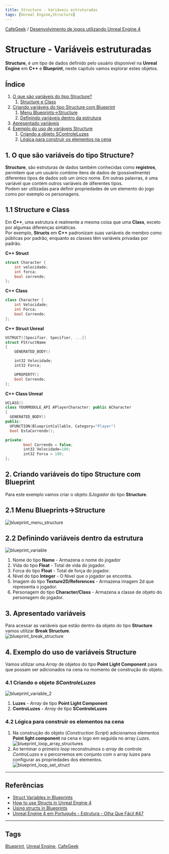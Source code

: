 ```yaml
---
title: Structure - Variáveis estruturadas
tags: [Unreal Engine,Structure]
---
```


[CafeGeek](https://myerco.github.io/CafeGeek)  / [Desenvolvimento de jogos utilizando Unreal Engine 4](https://myerco.github.io/CafeGeek/ue4_blueprint/index.html)

# Structure - Variáveis estruturadas
**Structure**, é um tipo de dados definido pelo usuário disponível na **Unreal Engine** em **C++** e **Blueprint**, neste capitulo vamos explorar estes objetos.

## Índice
1. [O que são variáveis do tipo Structure?](#1)
    1. [Structure e Class](#1.1)
1. [Criando variáveis do tipo Structure com Blueprint](#2)
    1. [Menu Blueprints->Structure](#2.1)
    1. [Definindo variáveis dentro da estrutura](#2.2)
1. [Apresentado variáveis](#3)    
1. [Exemplo do uso de variáveis Structure](#4)    
    1. [Criando a objeto SControleLuzes](#4.1)
    1. [Lógica para construir os elementos na cena](#4.2)

<a name="1"></a>
## 1. O que são variáveis do tipo Structure?
**Structure**, são estruturas de dados também conhecidas como **registros**, permitem que um usuário combine itens de dados de (possivelmente) diferentes tipos de dados sob um único nome. Em outras palavras, é uma variável que contém outros variáveis de diferentes tipos.  
Podem ser utilizadas para definir propriedades de um elemento do jogo como por exemplo os personagens.

<a name="1.1"></a>
## 1.1 Structure e Class
Em **C++**, uma estrutura é realmente a mesma coisa que uma **Class**, exceto por algumas diferenças sintáticas.  
Por exemplo, **Structs** em **C++** padronizam suas variáveis de membro como públicas por padrão, enquanto as classes têm variáveis privadas por padrão.

**C++ Struct**
```cpp
struct Character {
    int velocidade;
    int forca;
    bool correndo;
};
```

**C++ Class**
```cpp
class Character {
    int Velocidade;
    int Forca;
    bool Correndo;
};
```

**C++ Struct Unreal**
```cpp
USTRUCT([Specifier, Specifier, ...])
struct FStructName
{
    GENERATED_BODY()

    int32 Velocidade;
    int32 Forca;

    UPROPERTY()
    bool Correndo;
};
```

**C++ Class Unreal**
```cpp
UCLASS()
class YOURMODULE_API APlayerCharacter: public ACharacter
{
  GENERATED_BODY()
public:
  UFUNCTION(BlueprintCallable, Category="Player")
  bool EstaCorrendo();

private:
        bool Correndo = false;
        int32 Velocidade=100;
        int32 Forca = 100;
};
```
<a name="2"></a>
## 2. Criando variáveis do tipo Structure com Blueprint
Para este exemplo vamos criar o objeto *SJogador* do tipo **Structure**.

<a name="2.1"></a>
## 2.1 Menu Blueprints->Structure
![blueprint_menu_structure](imagens/estruturas/blueprint_menu_structure.jpg)

<a name="2.2"></a>
## 2.2 Definindo variáveis dentro da estrutura
![blueprint_variable](imagens/estruturas/blueprint_variable.jpg)
1. Nome do tipo **Name** - Armazena o nome do jogador
1. Vida do tipo **Float** - Total de vida do jogador.
1. Forca do tipo **Float** - Total de força do jogador.
1. Nivel do tipo **Integer** - O Nível que o jogador se encontra.
1. Imagem do tipo **Texture2D/References** - Armazena imagem 2d que representa o jogador.
1. Personagem do tipo **Character/Class** - Armazena a classe de objeto do personagem do jogador.

<a name="3"></a>
## 3. Apresentado variáveis  
Para acessar as variáveis que estão dentro da objeto do tipo **Structure** vamos utilizar **Break Structure**.  
![blueprint_break_structure](imagens/estruturas/blueprint_break_structure.jpg)

<a name="4"></a>
## 4. Exemplo do uso de variáveis Structure
Vamos utilizar uma *Array* de objetos do tipo **Point Light Component** para que possam ser adicionados na cena no momento de construção do objeto.

<a name="4.1"></a>
### 4.1 Criando o objeto *SControleLuzes*
![blueprint_variable_2](imagens/estruturas/blueprint_variable_2.jpg)  
1. **Luzes** - *Array* de tipo **Point Light Component**
1. **ControLuzes** - *Array* de tipo **SControleLuzes**

<a name="4.2"></a>
### 4.2 Lógica para construir os elementos na cena
1. Na construção do objeto (*Construction Script*) adicionamos elementos **Point light component** na cena e logo em seguida no array *Luzes*.    
![blueprint_loop_array_structures](imagens/estruturas/blueprint_loop_array_structures.jpg)  
1. Ao terminar o primeiro *loop* reconstruímos o *array* de controle *ControLuzes* e o percorremos em conjunto com o array *luzes* para configurar as propriedades dos elementos.  
![blueprint_loop_set_struct](imagens/estruturas/blueprint_loop_set_struct.jpg)  

***
## Referências
- [Struct Variables in Blueprints](https://docs.unrealengine.com/en-US/ProgrammingAndScripting/Blueprints/UserGuide/Variables/Structs/index.html)
- [How to use Structs in Unreal Engine 4](https://couchlearn.com/how-to-use-structs-in-unreal-engine-4/)
- [Using structs in Blueprints ](https://romeroblueprints.blogspot.com/2015/08/using-structs-in-blueprints.html)
- [Unreal Engine 4 em Português - Estrutura - Olha Que Fácil #47](https://www.youtube.com/watch?v=IWAhdY6Vlzo)

***
## Tags
[Blueprint](https://myerco.github.io/CafeGeek/ue4_blueprint/blueprint.html), [Unreal Engine](https://myerco.github.io/CafeGeek/ue4_blueprint/index.html), [CafeGeek](https://myerco.github.io/CafeGeek/)
